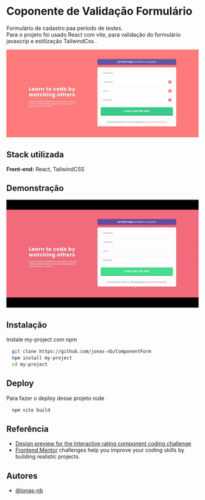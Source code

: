 # Coponente de Validação Formulário

Formulário de cadastro paa período de testes.
Para o projeto foi usado React com vite, para validação do formulário javascrip e estilização TailwindCss .

<img src='src/assets/images/app.png/'>

## Stack utilizada

**Front-end:** React, TailwindCSS

## Demonstração

<img src='src/assets/images/gif.gif'/>

## Instalação

Instale my-project com npm

```bash
  git clone https://github.com/jonas-nb/ComponentForm
  npm install my-project
  cd my-project
```

## Deploy

Para fazer o deploy desse projeto rode

```bash
  npm vite build
```

## Referência

-   [Design preview for the Interactive rating component coding challenge](./design/desktop-preview.jpg)
-   [Frontend Mentor](https://www.frontendmentor.io) challenges help you improve your coding skills by building realistic projects.

## Autores

-   [@jonas-nb](https://www.github.com/jonas-nb)
